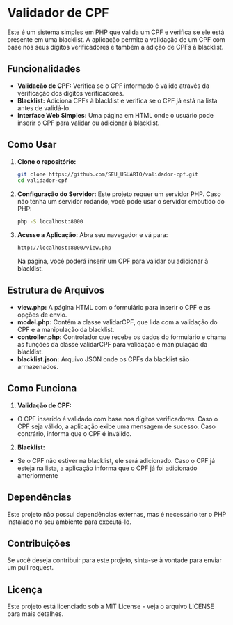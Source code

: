 # Validador de CPF

Este é um sistema simples em PHP que valida um CPF e verifica se ele está presente em uma blacklist. A aplicação permite a validação de um CPF com base nos seus dígitos verificadores e também a adição de CPFs à blacklist.

## Funcionalidades

- **Validação de CPF:** Verifica se o CPF informado é válido através da verificação dos dígitos verificadores.
- **Blacklist:** Adiciona CPFs à blacklist e verifica se o CPF já está na lista antes de validá-lo.
- **Interface Web Simples:** Uma página em HTML onde o usuário pode inserir o CPF para validar ou adicionar à blacklist.

## Como Usar

1. **Clone o repositório:**

   ```bash
   git clone https://github.com/SEU_USUARIO/validador-cpf.git
   cd validador-cpf
   ```
2. **Configuração do Servidor:**
  Este projeto requer um servidor PHP. Caso não tenha um servidor rodando, você pode usar o servidor embutido do PHP:  
    ```bash
    php -S localhost:8000 
    ```
    

3. **Acesse a Aplicação:**
  Abra seu navegador e vá para:
  
    ```bash
    http://localhost:8000/view.php
    ```
    Na página, você poderá inserir um CPF para validar ou adicionar à blacklist.
  

## Estrutura de Arquivos
- **view.php:** A página HTML com o formulário para inserir o CPF e as opções de envio.
- **model.php:** Contém a classe validarCPF, que lida com a validação do CPF e a manipulação da blacklist.
- **controller.php:** Controlador que recebe os dados do formulário e chama as funções da classe validarCPF para validação e manipulação da blacklist.
- **blacklist.json:** Arquivo JSON onde os CPFs da blacklist são armazenados.

## Como Funciona
1. **Validação de CPF:**
- O CPF inserido é validado com base nos dígitos verificadores. Caso o CPF seja válido, a aplicação exibe uma mensagem de sucesso. Caso contrário, informa que o CPF é inválido.
2. **Blacklist:**
- Se o CPF não estiver na blacklist, ele será adicionado. Caso o CPF já esteja na lista, a aplicação informa que o CPF já foi adicionado anteriormente

## Dependências
Este projeto não possui dependências externas, mas é necessário ter o PHP instalado no seu ambiente para executá-lo.

## Contribuições
Se você deseja contribuir para este projeto, sinta-se à vontade para enviar um pull request.

## Licença
Este projeto está licenciado sob a MIT License - veja o arquivo LICENSE para mais detalhes.